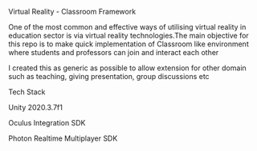 Virtual Reality - Classroom Framework


One of the most common and effective ways of utilising virtual reality in education sector is via virtual reality technologies.The main objective for this repo is to make quick implementation of Classroom like environment where students and professors can join and interact each other

I created this as generic as possible to allow extension for other domain such as teaching, giving presentation, group discussions etc

Tech Stack

Unity 2020.3.7f1

Oculus Integration SDK

Photon Realtime Multiplayer SDK
